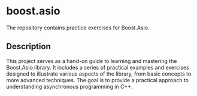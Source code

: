 # boost.asio
The repository contains practice exercises for Boost.Asio.

## Description
This project serves as a hand-on guide to learning and mastering the Boost.Asio library. It includes a series of practical examples and exercises designed to illustrate various aspects of the library, from basic concepts to more advanced techniques. The goal is to provide a practical approach to understanding asynchronous programming in C++.
